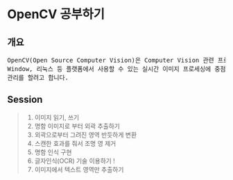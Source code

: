 # OpenCV 공부하기

## 개요
<pre>
OpenCV(Open Source Computer Vision)은 Computer Vision 관련 프로그래밍을 쉽게 할 수 있도록 도와주는 오픈소스 컴퓨터 비전 라이브러리입니다.
Window, 리눅스 등 플랫폼에서 사용할 수 있는 실시간 이미지 프로세싱에 중점을 둔 라이브러리이고 인프런에서 공부한 소스 코드를 GIT 저장소에서
관리를 할려고 합니다. 
</pre>

## Session
> 1. 이미지 읽기, 쓰기
> 2. 명함 이미지로 부터 외곽 추출하기
> 3. 외곽으로부터 그려진 영역 반듯하게 변환
> 4. 스캔한 효과를 줘서 조명 영 제거  
> 5. 명함 인식 구현
> 6. 글자인식(OCR) 기술 이용하기 !
> 7. 이미지에서 텍스트 영역만 추출하기 
